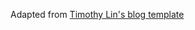 Adapted from <a href="https://github.com/timlrx/tailwind-nextjs-starter-blog">Timothy Lin's blog template</a>
